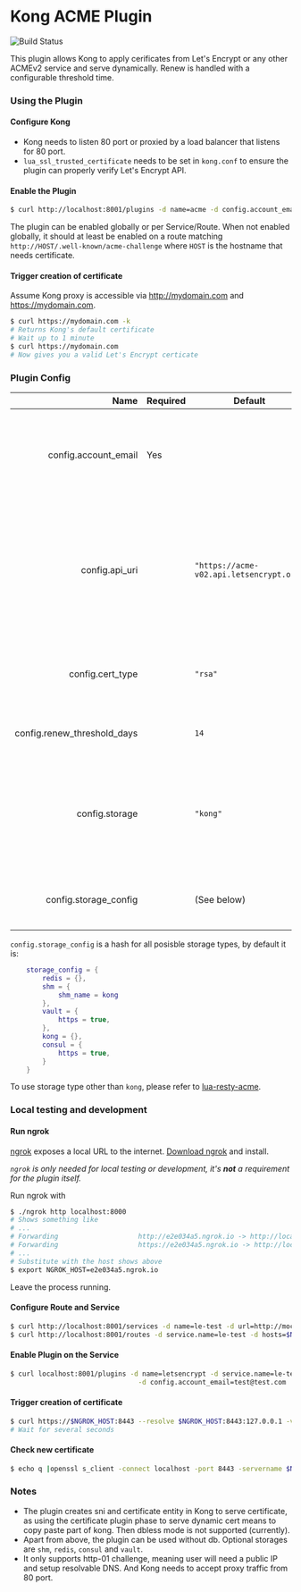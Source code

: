 # Kong ACME Plugin

![Build Status](https://travis-ci.com/Kong/kong-plugin-letsencrypt.svg?branch=master)

This plugin allows Kong to apply cerificates from Let's Encrypt or any other ACMEv2 service
and serve dynamically. Renew is handled with a configurable threshold time.

### Using the Plugin

#### Configure Kong

- Kong needs to listen 80 port or proxied by a load balancer that listens for 80 port.
- `lua_ssl_trusted_certificate` needs to be set in `kong.conf` to ensure the plugin can properly
verify Let's Encrypt API.

#### Enable the Plugin
```bash
$ curl http://localhost:8001/plugins -d name=acme -d config.account_email=yourname@example.com
```

The plugin can be enabled globally or per Service/Route.
When not enabled globally, it should at least be enabled on a route matching `http://HOST/.well-known/acme-challenge`
where `HOST` is the hostname that needs certificate.

#### Trigger creation of certificate

Assume Kong proxy is accessible via http://mydomain.com and https://mydomain.com.

```bash
$ curl https://mydomain.com -k
# Returns Kong's default certificate
# Wait up to 1 minute
$ curl https://mydomain.com
# Now gives you a valid Let's Encrypt certicate
```

### Plugin Config

Name                | Required   | Default | Description
-------------------:|------------|------------|------------
config.account_email| Yes        |            | The account identifier, can be reused in different plugin instance.
config.api_uri      |            |  `"https://acme-v02.api.letsencrypt.org"`   | The ACMEv2 API endpoint to use, user might use [Let's Encrypt staging environemnt](https://letsencrypt.org/docs/staging-environment/) during testing.
config.cert_type    |            |  `"rsa"`   | The certificate to recreate, choice of `"rsa"` or `"ecc"`.
config.renew_threshold_days|     |  `14`      | Days before expire to renew the certificate.
config.storage      |            |  `"kong"`  | The backend storage type to use, choice of `"kong"`, `"shm"`, `"redis"`, `"consul"` or `"vault"`
config.storage_config|           | (See below)| Storage configs for each backend storage.

`config.storage_config` is a hash for all posisble storage types, by default it is:
```lua
    storage_config = {
        redis = {},
        shm = {
            shm_name = kong
        },
        vault = {
            https = true,
        },
        kong = {},
        consul = {
            https = true,
        }
    }
```

To use storage type other than `kong`, please refer to [lua-resty-acme](https://github.com/fffonion/lua-resty-acme#storage-adapters).

### Local testing and development

#### Run ngrok

[ngrok](https://ngrok.com) exposes a local URL to the internet. [Download ngrok](https://ngrok.com/download) and install.

*`ngrok` is only needed for local testing or development, it's **not** a requirement for the plugin itself.*

Run ngrok with

```bash
$ ./ngrok http localhost:8000
# Shows something like
# ...
# Forwarding                    http://e2e034a5.ngrok.io -> http://localhost:8000
# Forwarding                    https://e2e034a5.ngrok.io -> http://localhost:8000
# ...
# Substitute with the host shows above
$ export NGROK_HOST=e2e034a5.ngrok.io
```

Leave the process running.

#### Configure Route and Service

```bash
$ curl http://localhost:8001/services -d name=le-test -d url=http://mockbin.org
$ curl http://localhost:8001/routes -d service.name=le-test -d hosts=$NGROK_HOST
```

#### Enable Plugin on the Service

```bash
$ curl localhost:8001/plugins -d name=letsencrypt -d service.name=le-test \
                                -d config.account_email=test@test.com
```

#### Trigger creation of certificate

```bash
$ curl https://$NGROK_HOST:8443 --resolve $NGROK_HOST:8443:127.0.0.1 -vk
# Wait for several seconds
```

#### Check new certificate

```bash
$ echo q |openssl s_client -connect localhost -port 8443 -servername $NGROK_HOST 2>/dev/nil|openssl x509 -text -noout
```

### Notes

- The plugin creates sni and certificate entity in Kong to serve certificate, as using the certificate plugin phase
to serve dynamic cert means to copy paste part of kong. Then dbless mode is not supported (currently).
- Apart from above, the plugin can be used without db. Optional storages are `shm`, `redis`, `consul` and `vault`.
- It only supports http-01 challenge, meaning user will need a public IP and setup resolvable DNS. And Kong
needs to accept proxy traffic from 80 port.